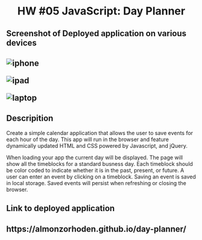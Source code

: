 <h1 align = "center" > HW #05 JavaScript: Day Planner </h1>

<h2>Screenshot of Deployed application on various devices<h2>

![iphone](https://user-images.githubusercontent.com/61447353/96388987-b416af80-117a-11eb-8a82-638f4605ffc4.PNG)

![ipad](https://user-images.githubusercontent.com/61447353/96388990-b711a000-117a-11eb-897a-4e5e688d2fdc.PNG)

![laptop](https://user-images.githubusercontent.com/61447353/96388991-b842cd00-117a-11eb-8651-038a1a5bbf91.PNG)

<h2> Descripition </h2>

Create a simple calendar application that allows the user to save events for each hour of the day. This app will run in the browser and feature dynamically updated HTML and CSS powered by Javascript, and jQuery.

When loading your app the current day will be displayed.
The page will show all the timeblocks for a standard busness day.
Each timeblock should be color coded to indicate whether it is in the past, present, or future.
A user can enter an event by clicking on a timeblock.
Saving an event is saved in local storage.
Saved events will persist when refreshing or closing the browser.

<h2> Link to deployed application <h2> https://almonzorhoden.github.io/day-planner/
